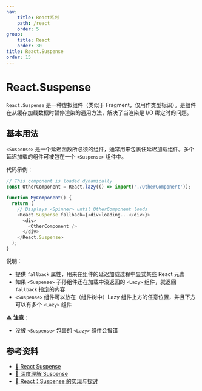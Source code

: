 ```yaml
---
nav:
    title: React系列
    path: /react
    order: 5
group:
    title: React
    order: 30
title: React.Suspense
order: 15
---
```


# React.Suspense

`React.Suspense` 是一种虚拟组件（类似于 Fragment，仅用作类型标识）。是组件在从缓存加载数据时暂停渲染的通用方法，解决了当渲染是 I/O 绑定时的问题。

## 基本用法

`<Suspense>` 是一个延迟函数所必须的组件，通常用来包裹住延迟加载组件。多个延迟加载的组件可被包在一个 `<Suspense>` 组件中。

代码示例：

```js
// This component is loaded dynamically
const OtherComponent = React.lazy(() => import('./OtherComponent'));

function MyComponent() {
  return (
    // Displays <Spinner> until OtherComponent loads
    <React.Suspense fallback={<div>loading...</div>}>
      <div>
        <OtherComponent />
      </div>
    </React.Suspense>
  );
}
```

说明：

- 提供 `fallback` 属性，用来在组件的延迟加载过程中显式某些 React 元素
- 如果 `<Suspense>` 子孙组件还在加载中没返回的 `<Lazy>` 组件，就返回 `fallback` 指定的内容
- `<Suspense>` 组件可以放在（组件树中）Lazy 组件上方的任意位置，并且下方可以有多个 `<Lazy>` 组件

⚠️ **注意**：

- 没被 `<Suspense>` 包裹的 `<Lazy>` 组件会报错

## 参考资料

- [📝 React Suspense](http://www.ayqy.net/blog/react-suspense/)
- [📝 深度理解 Suspense](https://juejin.im/post/5c7d4a785188251b921f4e26)
- [📝 React：Suspense 的实现与探讨](https://zhuanlan.zhihu.com/p/34210780)

